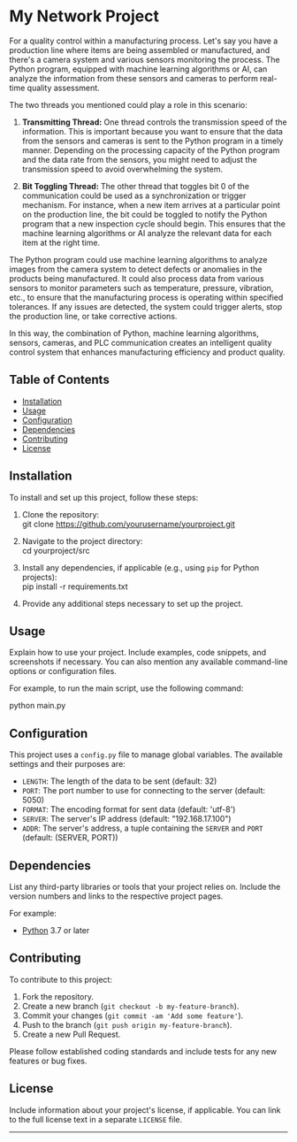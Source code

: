 # My Network Project  
  
For a quality control within a manufacturing process. Let's say you have a production line where items are being assembled or manufactured, and there's a camera system and various sensors monitoring the process. The Python program, equipped with machine learning algorithms or AI, can analyze the information from these sensors and cameras to perform real-time quality assessment.

The two threads you mentioned could play a role in this scenario:

1. **Transmitting Thread:** One thread controls the transmission speed of the information. This is important because you want to ensure that the data from the sensors and cameras is sent to the Python program in a timely manner. Depending on the processing capacity of the Python program and the data rate from the sensors, you might need to adjust the transmission speed to avoid overwhelming the system.

2. **Bit Toggling Thread:** The other thread that toggles bit 0 of the communication could be used as a synchronization or trigger mechanism. For instance, when a new item arrives at a particular point on the production line, the bit could be toggled to notify the Python program that a new inspection cycle should begin. This ensures that the machine learning algorithms or AI analyze the relevant data for each item at the right time.

The Python program could use machine learning algorithms to analyze images from the camera system to detect defects or anomalies in the products being manufactured. It could also process data from various sensors to monitor parameters such as temperature, pressure, vibration, etc., to ensure that the manufacturing process is operating within specified tolerances. If any issues are detected, the system could trigger alerts, stop the production line, or take corrective actions.

In this way, the combination of Python, machine learning algorithms, sensors, cameras, and PLC communication creates an intelligent quality control system that enhances manufacturing efficiency and product quality.
  
## Table of Contents  
  
- [Installation](#installation)  
- [Usage](#usage)  
- [Configuration](#configuration)  
- [Dependencies](#dependencies)  
- [Contributing](#contributing)  
- [License](#license)  
  
## Installation  
  
To install and set up this project, follow these steps:  
  
1. Clone the repository:  
git clone https://github.com/yourusername/yourproject.git

2. Navigate to the project directory:  
cd yourproject/src

3. Install any dependencies, if applicable (e.g., using `pip` for Python projects):  
pip install -r requirements.txt

4. Provide any additional steps necessary to set up the project.  
  
## Usage  
  
Explain how to use your project. Include examples, code snippets, and screenshots if necessary. You can also mention any available command-line options or configuration files.  
  
For example, to run the main script, use the following command:  
  
python main.py

  
## Configuration  
  
This project uses a `config.py` file to manage global variables. The available settings and their purposes are:  
  
- `LENGTH`: The length of the data to be sent (default: 32)  
- `PORT`: The port number to use for connecting to the server (default: 5050)  
- `FORMAT`: The encoding format for sent data (default: 'utf-8')  
- `SERVER`: The server's IP address (default: "192.168.17.100")  
- `ADDR`: The server's address, a tuple containing the `SERVER` and `PORT` (default: (SERVER, PORT))  
  
## Dependencies  
  
List any third-party libraries or tools that your project relies on. Include the version numbers and links to the respective project pages.  
  
For example:  
  
- [Python](https://www.python.org/) 3.7 or later  
  
## Contributing  
  
To contribute to this project:  
  
1. Fork the repository.  
2. Create a new branch (`git checkout -b my-feature-branch`).  
3. Commit your changes (`git commit -am 'Add some feature'`).  
4. Push to the branch (`git push origin my-feature-branch`).  
5. Create a new Pull Request.  
  
Please follow established coding standards and include tests for any new features or bug fixes.  
  
## License  
  
Include information about your project's license, if applicable. You can link to the full license text in a separate `LICENSE` file.  
  
---  
